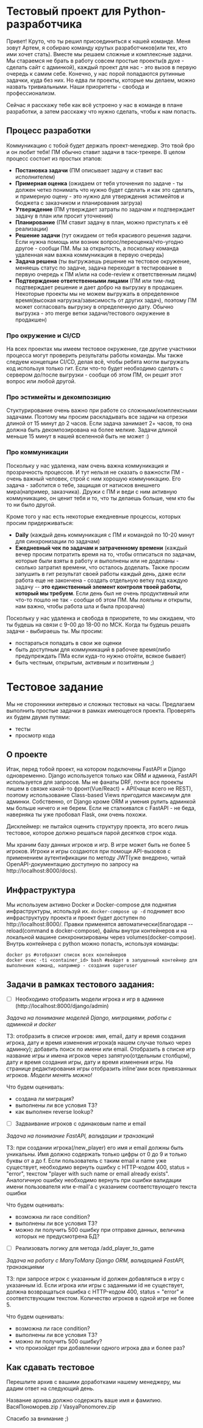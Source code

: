 # Тестовый проект для Python-разработчика

Привет! Круто, что ты решил присоединиться к нашей команде. Меня зовут Артем, я собираю команду крутых разработчиков(или тех, кто ими хочет стать). Вместе мы решаем сложные и комплексные задачи. Мы стараемся не брать в работу совсем простые проекты(в духе - сделать сайт с админкой), каждый проект для нас - это вызов в первую очередь к самим себе. Конечно, у нас порой попадаются рутинные задачки, куда без них. Но едва ли проекты, которые мы делаем, можно назвать тривиальными. Наши приоритеты - свобода и профессионализм.

Сейчас я расскажу тебе как всё устроено у нас в команде в плане разработки, а затем расскажу что нужно сделать, чтобы к нам попасть.

## Процесс разработки

Коммуникацию с тобой будет держать проект-менеджер. Это твой бро и он любит тебя! ПМ обычно ставит задачи в таск-трекере. В целом процесс состоит из простых этапов:
- **Постановка задачи** (ПМ описывает задачу и ставит вас исполнителем)
- **Примерная оценка** (ожидаем от тебя уточнения по задаче - ты должен четко понимать что нужно будет сделать и как это сделать, и примерную оцену - это нужно для утверждения эстимейтов и бюджета с заказчиком и планирования загруза)
- **Утверждение** (ПМ утверждает затраты по задачам и подтверждает задачу в план или просит уточнения)
- **Планирование** (ПМ ставит задачу в план, можно приступать к её реализации)
- **Решение задачи** (тут ожидаем от тебя красивого решения задачи. Если нужна помощь или возник вопрос/переоценка/что-угодно другое - сообщи ПМ. Мы за открытость, а поскольку команда удаленная нам важна коммуникация в первую очередь)
- **Задача решена** (ты выгружаешь решение на тестовое окружение, меняешь статус по задаче, задача переходит в тестирование в первую очередь к ПМ и/или на code-review к ответственным лицам)
- **Подтверждение ответственными лицами** (ПМ или тим-лид подтверждает решение и дает добро на выгрузку в продакшен. Некоторые проекты мы не можем выгружать в определенное время(высокая нагрузка/зависимость от других задач), поэтому ПМ может согласовать выгрузку в определенную дату. Обычно выгрузка - это merge ветки задачи/тестового окружение в продакшен)

### Про окружение и CI/CD
На всех проектах мы имеем тестовое окружение, где другие участники процесса могут проверить результаты работы команды. Мы также следуем концепции CI/CD, делая всё, чтобы ребята могли выгружать код используя только гит. Если что-то будет необходимо сделать с сервером до/после выгрузки - сообщи об этом ПМ, он решит этот вопрос или любой другой.

### Про эстимейты и декомпозицию
Стуктурирование очень важно при работе со сложными/комплексными задачами. Поэтому мы просим раскладывать все задачи на отрезки длиной от 15 минут до 2 часов. Если задача занимает 2+ часов, то она должна быть декомпозирована на более мелкие. Задачи длиной меньше 15 минут в нашей вселенной быть не может :)

### Про коммуникации
Поскольку у нас удаленка, нам очень важна коммуникация и прозрачность процессов. И тут нельзя не сказать о важности ПМ - очень важный человек, строй с ним хорошую коммуникацию. Его задача - заботится о тебе, защищая от натисков внешнего мира(например, заказчика). Дружи с ПМ и веди с ним активную коммуникацию, он ценит тебя и то, что ты делаешь больше, чем кто бы то ни было другой.

Кроме того у нас есть некоторые ежедневные процессы, которых просим придерживаться:

- **Daily** (каждый день коммуникация с ПМ и командой по 10-20 минут для синхронизации по задачам)
- **Ежедневный чек по задачам и затраченному времени** (каждый вечер просим потратить время на то, чтобы отписаться по задачам, которые были взяты в работу и выполнены или не доделаны - сколько затратил времени, что осталось доделать. Также просим запушить в гит результат своей работы каждый день, даже если работа еще не закончена - создать отдельную ветку под каждую задачу -- **это единственный элемент контроля твоей работы, который мы требуем**. Если день был не очень продуктивный или что-то пошло не так - сообщи об этом ПМ. Мы лояльны и открыты, нам важно, чтобы работа шла и была прозрачна)

Поскольку у нас удаленка и свобода в приоритете, то мы ожидаем, что ты будешь на связи с 9-00 до 18-00 по МСК. Когда ты будешь решать задачи - выбираешь ты. Мы просим:
- постараться попадать в свои же оценки
- быть доступным для коммуникаций в рабочее время(либо предупреждать ПМа если куда-то нужно отойти, всякое бывает)
- быть честным, открытым, активным и позитивным ;)

# Тестовое задание

Мы не сторонники интервью и сложных тестовых на часы. Предлагаем выполнить простые задачки в рамках имеющегося проекта. Проверять их будем двумя путями:
- тесты
- просмотр кода

## О проекте
Итак, перед тобой проект, на котором подключены FastAPI и Django одновременно. Django используется только как ORM и админка, FastAPI используется для запросов. Мы не фанаты DRF, почти все проекты пишем в связке какой-то фронт(Vue/React) + API(чаще всего не REST), поэтому использование Class-based Views пригодится максимум для админки. Собственно, от Django кроме ORM и умения рулить админкой мы больше ничего и не берем. Если не сталкивался с FastAPI - не беда, наверняка ты уже пробовал Flask, они очень похожи.

Дисклеймер: не пытайся оценить структуру проекта, это всего лишь тестовое, которое должно решаться парой десятков строк кода.

Мы храним базу данных игроков и игр. В игре может быть не более 5 игроков. Игроки и игры создаются при помощи API-вызовов с применением аутентификации по методу JWT(уже внедрено, читай OpenAPI-документацию доступную по запросу на http://localhost:8000/docs). 

## Инфраструктура
Мы используем активно Docker и Docker-compose для поднятия инфраструктуры, используй их.
`docker-compose up -d` поднимет всю инфраструктуру проекта и проект будет доступен по http://localhost:8000/. Правки применятся автоматически(благодаря --reload(command в docker-compose), файлы внутри контейнеров и на локальной машине синхронизированы через volumes(docker-compose).
Внутрь контейнера с python можно попасть, используя команды:
```
docker ps #отобразит список всех контейнеров
docker exec -ti <container_id> bash #войдет в запущенный контейнер для выполнения команд, например - создания superuser
````

## Задачи в рамках тестового задания:

- [ ] Необходимо отобразить модели игрока и игр в админке (http://localhost:8000/django/admin)

*Задача на понимание моделей Django, миграциями, работы с админкой и docker*

ТЗ: отобразить в списке игроков: имя, email, дату и время создания игрока, дату и время изменения игрока(в нашем случае только через админку); добавить поиск по имени или email. Отобразить в списке игр название игры и имена игроков через запятую(отдельным столбцом), дату и время создания игры, дату и время изменения игры. На странице редактирования игры отобразить inline'ами всех привязанных игроков.
*Модели менять можно!*

Что будем оценивать:
* создана ли миграция?
* выполнены ли все условия ТЗ?
* как выполнен reverse lookup?

- [ ] Задваивание игроков с одинаковым name и email

*Задача на понимание FastAPI, валидации и транзакций*

ТЗ: при создании игрока(/new_player) его имя и email должны быть уникальны. Имя должно содержать только цифры от 0 до 9 и только буквы от a до f. 
Если пользователь с таким email и name уже существует, необходимо вернуть ошибку с HTTP-кодом 400, status = "error", текстом "player with such name or email already exists". Аналогичную ошибку необходимо вернуть при ошибки валидации имени пользователя или e-mail'а с указанием соответствующего текста ошибки

Что будем оценивать:
* возможна ли race condition?
* выполнены ли все условия ТЗ?
* можно ли получить 500 ошибку при отправке данных, величина которых не предусмотрена БД?

- [ ] Реализовать логику для метода /add_player_to_game

*Задача на работу с ManyToMany Django ORM, валидацией FastAPI, транзакциями*

ТЗ: при запросе игрок с указанным id должен добавляться в игру с указанным id. Если игрока или игры с заданными id не существует, должна возвращаться ошибка с HTTP-кодом 400, status = "error" и соответствующим текстом. Количество игроков в одной игре не более 5.

Что будем оценивать:
* возможна ли race condition?
* выполнены ли все условия ТЗ?
* можно ли получить 500 ошибку?
* что произойдет при добавлении одного игрока два и более раз?

## Как сдавать тестовое
Перешлите архив с вашими доработками нашему менеджеру, мы дадим ответ на следующий день. 

Название архива должно содержать ваше имя и фамилию. ВасяПономорев.zip / VasyaPonomorev.zip

Спасибо за внимание ;)
